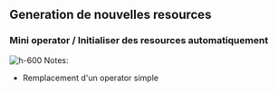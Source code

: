 
<!-- .slide: class="flex-row center" data-background="./assets/volcamp/bkgnd-main2.png"-->
## Generation de nouvelles resources
### Mini operator / Initialiser des resources automatiquement
![h-600](./assets/volcamp/generating-demo.png)
Notes:
- Remplacement d'un operator simple

